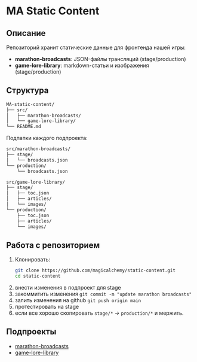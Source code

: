 # MA Static Content

## Описание

Репозиторий хранит статические данные для фронтенда нашей игры:

- **marathon-broadcasts**: JSON-файлы трансляций (stage/production)
- **game-lore-library**: markdown-статьи и изображения (stage/production)

## Структура

```bash
MA-static-content/
├── src/
│   ├── marathon-broadcasts/
│   └── game-lore-library/
└── README.md
```

Подпапки каждого подпроекта:

```bash
src/marathon-broadcasts/
├── stage/
│   └── broadcasts.json
└── production/
    └── broadcasts.json

src/game-lore-library/
├── stage/
│   ├── toc.json
│   ├── articles/
│   └── images/
└── production/
    ├── toc.json
    ├── articles/
    └── images/
```

## Работа с репозиторием

1. Клонировать:
   ```bash
   git clone https://github.com/magicalchemy/static-content.git
   cd static-content
   ```
2. внести изменения в подпроект для stage
3. закоммитить изменения `git commit -m "update marathon broadcasts"`
4. залить изменения на github `git push origin main`
5. протестировать на stage
6. если все хорошо скопировать `stage/*` → `production/*` и мержить.

## Подпроекты

- [marathon-broadcasts](src/marathon-broadcasts/README.md)
- [game-lore-library](src/game-lore-library/README.md)
